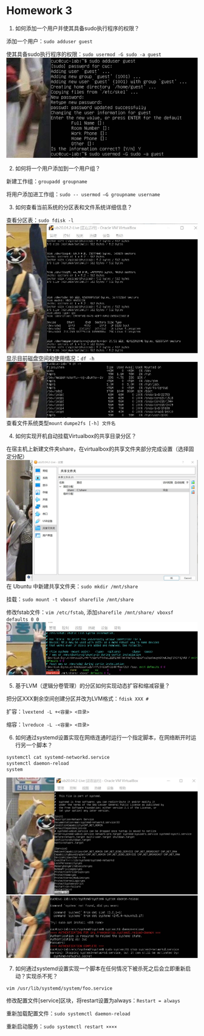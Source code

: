# Homework 3
1. 如何添加一个用户并使其具备sudo执行程序的权限？

添加一个用户：`sudo adduser guest`

使其具备sudo执行程序的权限：`sudo usermod -G sudo -a guest`
![](img\添加用户设置权限.jpg)

2. 如何将一个用户添加到一个用户组？

新建工作组：`groupadd groupname`

将用户添加进工作组：`sudo -- usermod –G groupname username`

3. 如何查看当前系统的分区表和文件系统详细信息？

查看分区表：`sudo fdisk -l`
![](img\查看分区.jpg)
显示目前磁盘空间和使用情况：`df -h`
![](img\查看磁盘空间.jpg)
查看文件系统类型`mount` `dumpe2fs [-h] 文件名`

4. 如何实现开机自动挂载Virtualbox的共享目录分区？

在宿主机上新建文件夹share，在virtualbox的共享文件夹部分完成设置（选择固定分配）
![](img\设置共享文件夹.jpg)
在 Ubuntu 中新建共享文件夹：`sudo mkdir /mnt/share`

挂载：`sudo mount -t vboxsf sharefile /mnt/share`

修改fstab文件：`vim /etc/fstab`, 添加`sharefile /mnt/share/ vboxsf defaults 0 0`
![](img\fstab.jpg)

5. 基于LVM（逻辑分卷管理）的分区如何实现动态扩容和缩减容量？

把分区XXX剩余空间创建分区并改为LVM格式：`fdisk XXX #`

扩容：`lvextend -L +<容量> <目录>`

缩容：`lvreduce -L -<容量> <目录>`

6. 如何通过systemd设置实现在网络连通时运行一个指定脚本，在网络断开时运行另一个脚本？
```
systemctl cat systemd-networkd.service
systemctl daemon-reload
system
```
![](img\system1.jpg)
![](img\system2.jpg)

7. 如何通过systemd设置实现一个脚本在任何情况下被杀死之后会立即重新启动？实现杀不死？
```
vim /usr/lib/systemd/system/foo.service
```
修改配置文件[service]区块，将restart设置为always：`Restart = always`

重新加载配置文件：`sudo systemctl daemon-reload`

重新启动服务：`sudo systemctl restart ××××`